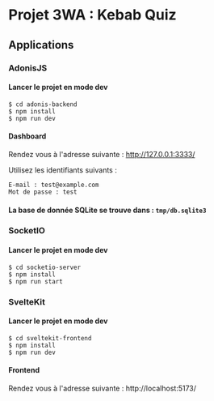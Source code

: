 # Projet 3WA : Kebab Quiz

## Applications

### AdonisJS

#### Lancer le projet en mode dev

```
$ cd adonis-backend
$ npm install
$ npm run dev
```

#### Dashboard

Rendez vous à l'adresse suivante :
http://127.0.0.1:3333/

Utilisez les identifiants suivants :

```
E-mail : test@example.com
Mot de passe : test
```

#### La base de donnée SQLite se trouve dans : `tmp/db.sqlite3`

### SocketIO

#### Lancer le projet en mode dev

```
$ cd socketio-server
$ npm install
$ npm run start
```

### SvelteKit

#### Lancer le projet en mode dev

```
$ cd sveltekit-frontend
$ npm install
$ npm run dev
```

#### Frontend

Rendez vous à l'adresse suivante :
http://localhost:5173/
